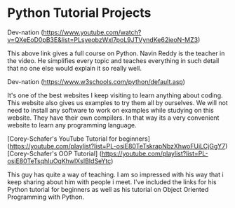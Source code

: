 # **Python Tutorial Projects**

Dev-nation (https://www.youtube.com/watch?v=QXeEoD0pB3E&list=PLsyeobzWxl7poL9JTVyndKe62ieoN-MZ3)

This above link gives a full course on Python. Navin Reddy is the teacher in the video. He simplifies every 
topic and teaches everything in such detail that no one else would explain it so really well.

Dev-nation (https://www.w3schools.com/python/default.asp)

It's one of the best websites I keep visiting to learn anything about coding. This website also gives us examples to try 
them all by ourselves. We will not need to install any software to work on examples while studying on this website. 
They have their own compilers. In that way its a very convenient website to learn any programming language.

[Corey-Schafer's YouTube Tutorial for beginners] (https://youtube.com/playlist?list=PL-osiE80TeTskrapNbzXhwoFUiLCjGgY7)
[Corey-Schafer's OOP Tutorial] (https://youtube.com/playlist?list=PL-osiE80TeTsqhIuOqKhwlXsIBIdSeYtc)

This guy has quite a way of teaching. I am so impressed with his way that i keep sharing about him with people i meet.
I've included the links for his Python tutorial for beginners as well as his tutorial on Object Oriented Programming with Python.  
